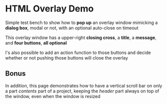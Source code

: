 # HTML Overlay Demo

Simple test bench to show how to **pop up** an overlay window mimicking a **dialog box**, modal or not, with an optional auto-close on timeout

This overlay window has a upper-right **closing cross**, a **title**, a **message**, and **four buttons**, **all optional**

I's also possible to add an action function to those buttons and decide whether or not pushing those buttons will close the overlay

## Bonus

In addition, this page demonstrates how to have a vertical scroll bar on only a part *contents* part of a project, keeping the *header* part always on top of the window, even when the window is resized